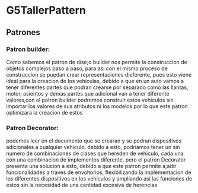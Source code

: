 # G5TallerPattern

## Patrones

### Patron builder:

Como sabemos el patron de dise;o builder nos permite la construccion de objetos complejos paso a paso, para asi con el mismo proceso de construccion se puedan crear representaciones dieferente, pues esto viene ideal para la creacion de los vehiculas, debido a que en un auto vamos a tener diferentes partes que podran crearse por separado como las llantas, motor, asientos y demas partes que adicional van a tener diferente valores,con el patron builder podremos construir estos vehiculos sin importar los valores de sus atributos ni los modelos por lo que este patron optimizara la creacion de estos

### Patron Decorator:

podemos leer en el documento que se crearan y se podran dispositivos adicionales a cualquier vehiculo, debido a esto, podriamos tener un sin numero de combinaciones de clases que hereden de vehiculo, cada una con una combinacion de implementos diferente, pero el patron Decorator presenta una solucion a esto, debido a que este patron permite a;adir funcionalidades a traves de envoltorios, flexibilizando la implementacion de los diferentes dispositivos en los vehiculos y ampliando asi las funciones de estos sin la necesidad de una cantidad excesiva de herencias
